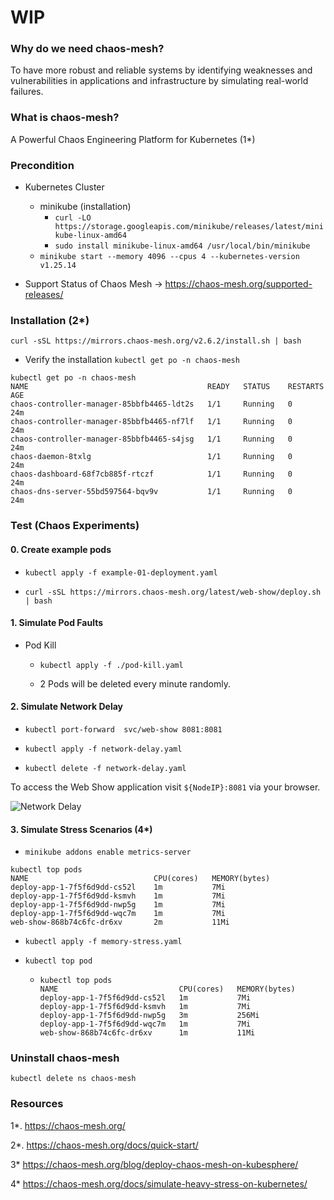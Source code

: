 # WIP

### Why do we need chaos-mesh?

To have more robust and reliable systems by identifying weaknesses and vulnerabilities in applications and infrastructure by simulating real-world failures.

### What is chaos-mesh?

A Powerful Chaos Engineering Platform for Kubernetes (1*)

### Precondition

- Kubernetes Cluster
  - minikube (installation)
     - ```curl -LO https://storage.googleapis.com/minikube/releases/latest/minikube-linux-amd64```
     - ```sudo install minikube-linux-amd64 /usr/local/bin/minikube```
  - ```minikube start --memory 4096 --cpus 4 --kubernetes-version v1.25.14```
 
- Support Status of Chaos Mesh -> https://chaos-mesh.org/supported-releases/

### Installation (2*)

```curl -sSL https://mirrors.chaos-mesh.org/v2.6.2/install.sh | bash``` 

- Verify the installation
```kubectl get po -n chaos-mesh```

```
kubectl get po -n chaos-mesh
NAME                                        READY   STATUS    RESTARTS   AGE
chaos-controller-manager-85bbfb4465-ldt2s   1/1     Running   0          24m
chaos-controller-manager-85bbfb4465-nf7lf   1/1     Running   0          24m
chaos-controller-manager-85bbfb4465-s4jsg   1/1     Running   0          24m
chaos-daemon-8txlg                          1/1     Running   0          24m
chaos-dashboard-68f7cb885f-rtczf            1/1     Running   0          24m
chaos-dns-server-55bd597564-bqv9v           1/1     Running   0          24m
```

### Test (Chaos Experiments)

#### 0. Create example pods
- ```kubectl apply -f example-01-deployment.yaml```

-  ```curl -sSL https://mirrors.chaos-mesh.org/latest/web-show/deploy.sh | bash```

#### 1. Simulate Pod Faults
- Pod Kill

  - ```kubectl apply -f ./pod-kill.yaml```

  - 2 Pods will be deleted every minute randomly.


#### 2. Simulate Network Delay
  
  - ```kubectl port-forward  svc/web-show 8081:8081```

  - ```kubectl apply -f network-delay.yaml```

  - ```kubectl delete -f network-delay.yaml```

To access the Web Show application visit ```${NodeIP}:8081``` via your browser.

  ![Network Delay](nw-delay.png)

 #### 3. Simulate Stress Scenarios  (4*)

  - ```minikube addons enable metrics-server``` 

```
kubectl top pods
NAME                            CPU(cores)   MEMORY(bytes)   
deploy-app-1-7f5f6d9dd-cs52l    1m           7Mi             
deploy-app-1-7f5f6d9dd-ksmvh    1m           7Mi             
deploy-app-1-7f5f6d9dd-nwp5g    1m           7Mi             
deploy-app-1-7f5f6d9dd-wqc7m    1m           7Mi             
web-show-868b74c6fc-dr6xv       2m           11Mi      
```

  - ```kubectl apply -f memory-stress.yaml``` 

  - ```kubectl top pod```

    - 
       ``` 
       kubectl top pods
       NAME                           CPU(cores)   MEMORY(bytes)   
       deploy-app-1-7f5f6d9dd-cs52l   1m           7Mi             
       deploy-app-1-7f5f6d9dd-ksmvh   1m           7Mi              
       deploy-app-1-7f5f6d9dd-nwp5g   3m           256Mi           
       deploy-app-1-7f5f6d9dd-wqc7m   1m           7Mi             
       web-show-868b74c6fc-dr6xv      1m           11Mi    
       ```

### Uninstall chaos-mesh
```kubectl delete ns chaos-mesh```

### Resources
1*. https://chaos-mesh.org/

2*. https://chaos-mesh.org/docs/quick-start/

3* https://chaos-mesh.org/blog/deploy-chaos-mesh-on-kubesphere/

4* https://chaos-mesh.org/docs/simulate-heavy-stress-on-kubernetes/